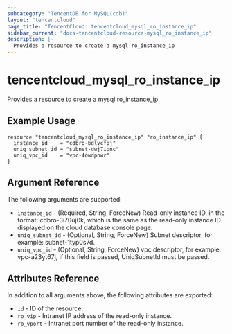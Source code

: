 ```yaml
---
subcategory: "TencentDB for MySQL(cdb)"
layout: "tencentcloud"
page_title: "TencentCloud: tencentcloud_mysql_ro_instance_ip"
sidebar_current: "docs-tencentcloud-resource-mysql_ro_instance_ip"
description: |-
  Provides a resource to create a mysql ro_instance_ip
---
```


# tencentcloud_mysql_ro_instance_ip

Provides a resource to create a mysql ro_instance_ip

## Example Usage

```hcl
resource "tencentcloud_mysql_ro_instance_ip" "ro_instance_ip" {
  instance_id    = "cdbro-bdlvcfpj"
  uniq_subnet_id = "subnet-dwj7ipnc"
  uniq_vpc_id    = "vpc-4owdpnwr"
}
```

## Argument Reference

The following arguments are supported:

* `instance_id` - (Required, String, ForceNew) Read-only instance ID, in the format: cdbro-3i70uj0k, which is the same as the read-only instance ID displayed on the cloud database console page.
* `uniq_subnet_id` - (Optional, String, ForceNew) Subnet descriptor, for example: subnet-1typ0s7d.
* `uniq_vpc_id` - (Optional, String, ForceNew) vpc descriptor, for example: vpc-a23yt67j, if this field is passed, UniqSubnetId must be passed.

## Attributes Reference

In addition to all arguments above, the following attributes are exported:

* `id` - ID of the resource.
* `ro_vip` - Intranet IP address of the read-only instance.
* `ro_vport` - Intranet port number of the read-only instance.


